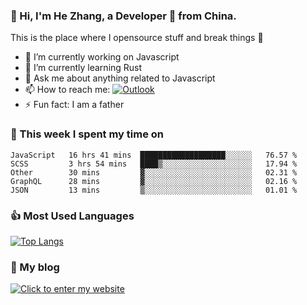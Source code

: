 ### 👋 Hi, I'm He Zhang, a Developer 🚀 from China.

This is the place where I opensource stuff and break things :rofl:

- 🔭  I’m currently working on Javascript
- 🌱  I’m currently learning Rust
- 💬  Ask me about anything related to Javascript
- 📫  How to reach me: [![Outlook](https://img.shields.io/badge/-Outlook-0078D4?style=flat&logo=Microsoft-Outlook&logoColor=white)](mailto:zhanghecool@outlook.com)
- ⚡  Fun fact: I am a father

### 💪 This week I spent my time on 
<!--START_SECTION:waka-->
```text
JavaScript   16 hrs 41 mins  ███████████████████░░░░░░   76.57 % 
SCSS         3 hrs 54 mins   ████▒░░░░░░░░░░░░░░░░░░░░   17.94 % 
Other        30 mins         ▓░░░░░░░░░░░░░░░░░░░░░░░░   02.31 % 
GraphQL      28 mins         ▓░░░░░░░░░░░░░░░░░░░░░░░░   02.16 % 
JSON         13 mins         ▒░░░░░░░░░░░░░░░░░░░░░░░░   01.01 % 
```
<!--END_SECTION:waka-->

### 👍 Most Used Languages
[![Top Langs](https://github-readme-stats.vercel.app/api/top-langs/?username=zhanghecool&layout=compact)](https://zhanghe.cool)

### 🌈 My blog 
[![Click to enter my website](https://cdn.jsdelivr.net/gh/zhanghecool/assets/images/gif/zhanghecools.gif)](https://zhanghe.cool)
